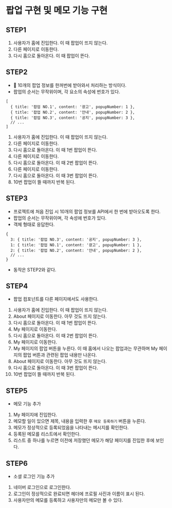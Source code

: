 # 팝업 구현 및 메모 기능 구현

## STEP1

1. 사용자가 홈에 진입한다. 이 때 팝업이 뜨지 않는다.
2. 다른 페이지로 이동한다.
3. 다시 홈으로 돌아온다. 이 때 팝업이 뜬다.

## STEP2

- 🚨 10개의 팝업 정보를 한꺼번에 받아와서 처리하는 방식이다.
- 팝업의 순서는 무작위이며, 각 요소의 속성에 번호가 있다.

```
[
  { title: '팝업 NO.1', content: '광고', popupNumber: 1 },
  { title: '팝업 NO.2', content: '안내', popupNumber: 2 },
  { title: '팝업 NO.3', content: '공지', popupNumber: 3 },
  // ...
]
```

1. 사용자가 홈에 진입한다. 이 때 팝업이 뜨지 않는다.
2. 다른 페이지로 이동한다.
3. 다시 홈으로 돌아온다. 이 때 1번 팝업이 뜬다.
4. 다른 페이지로 이동한다.
5. 다시 홈으로 돌아온다. 이 때 2번 팝업이 뜬다.
6. 다른 페이지로 이동한다.
7. 다시 홈으로 돌아온다. 이 때 3번 팝업이 뜬다.
8. 10번 팝업이 뜰 때까지 반복 된다.

## STEP3

- 프로젝트에 처음 진입 시 10개의 팝업 정보를 API에서 한 번에 받아오도록 한다.
- 팝업의 순서는 무작위이며, 각 속성에 번호가 있다.
- 객체 형태로 응답한다.

```
{
  3: { title: '팝업 NO.3', content: '공지', popupNumber: 3 },
  1: { title: '팝업 NO.1', content: '광고', popupNumber: 1 },
  2: { title: '팝업 NO.2', content: '안내', popupNumber: 2 },
  // ...
}
```

- 동작은 STEP2와 같다.

## STEP4

- 팝업 컴포넌트를 다른 페이지에서도 사용한다.

1. 사용자가 홈에 진입한다. 이 때 팝업이 뜨지 않는다.
2. About 페이지로 이동한다. 아무 것도 뜨지 않는다.
3. 다시 홈으로 돌아온다. 이 때 1번 팝업이 뜬다.
4. My 페이지로 이동한다.
5. 다시 홈으로 돌아온다. 이 때 2번 팝업이 뜬다.
6. My 페이지로 이동한다.
7. My 페이지의 팝업 버튼을 누른다. 이 때 홈에서 나오는 팝업과는 무관하며 My 페이지의 팝업 버튼과 관련된 팝업 내용만 나온다.
8. About 페이지로 이동한다. 아무 것도 뜨지 않는다.
9. 다시 홈으로 돌아온다. 이 때 3번 팝업이 뜬다.
10. 10번 팝업이 뜰 때까지 반복 된다.

## STEP5

- 메모 기능 추가

1. My 페이지에 진입한다.
2. 메모할 일이 있으면 제목, 내용을 입력한 후 `메모 등록하기` 버튼을 누른다.
3. 메모가 정상적으로 등록되었음을 나타내는 메시지를 확인한다.
4. 등록된 메모를 리스트에서 확인한다.
5. 리스트 중 하나를 누르면 이전에 저장했던 메모가 해당 페이지를 진입한 후에 보인다.

## STEP6

- 소셜 로그인 기능 추가

1. 네이버 로그인으로 로그인한다.
2. 로그인이 정상적으로 완료되면 헤더에 프로필 사진과 이름이 표시 된다.
3. 사용자만의 메모를 등록하고 사용자만의 메모만 볼 수 있다.
